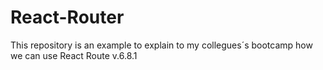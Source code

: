 # React-Router

This repository is an example to explain to my collegues´s bootcamp how we can use React Route v.6.8.1
